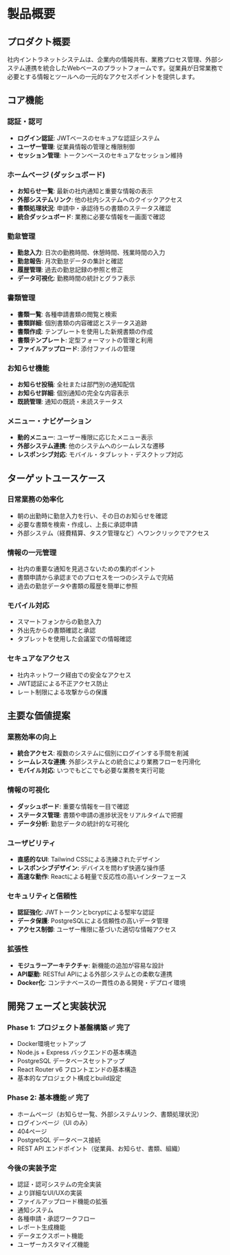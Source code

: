 # 製品概要

## プロダクト概要

社内イントラネットシステムは、企業内の情報共有、業務プロセス管理、外部システム連携を統合したWebベースのプラットフォームです。従業員が日常業務で必要とする情報とツールへの一元的なアクセスポイントを提供します。

## コア機能

### 認証・認可
- **ログイン認証**: JWTベースのセキュアな認証システム
- **ユーザー管理**: 従業員情報の管理と権限制御
- **セッション管理**: トークンベースのセキュアなセッション維持

### ホームページ (ダッシュボード)
- **お知らせ一覧**: 最新の社内通知と重要な情報の表示
- **外部システムリンク**: 他の社内システムへのクイックアクセス
- **書類処理状況**: 申請中・承認待ちの書類のステータス確認
- **統合ダッシュボード**: 業務に必要な情報を一画面で確認

### 勤怠管理
- **勤怠入力**: 日次の勤務時間、休憩時間、残業時間の入力
- **勤怠報告**: 月次勤怠データの集計と確認
- **履歴管理**: 過去の勤怠記録の参照と修正
- **データ可視化**: 勤務時間の統計とグラフ表示

### 書類管理
- **書類一覧**: 各種申請書類の閲覧と検索
- **書類詳細**: 個別書類の内容確認とステータス追跡
- **書類作成**: テンプレートを使用した新規書類の作成
- **書類テンプレート**: 定型フォーマットの管理と利用
- **ファイルアップロード**: 添付ファイルの管理

### お知らせ機能
- **お知らせ投稿**: 全社または部門別の通知配信
- **お知らせ詳細**: 個別通知の完全な内容表示
- **既読管理**: 通知の既読・未読ステータス

### メニュー・ナビゲーション
- **動的メニュー**: ユーザー権限に応じたメニュー表示
- **外部システム連携**: 他のシステムへのシームレスな遷移
- **レスポンシブ対応**: モバイル・タブレット・デスクトップ対応

## ターゲットユースケース

### 日常業務の効率化
- 朝の出勤時に勤怠入力を行い、その日のお知らせを確認
- 必要な書類を検索・作成し、上長に承認申請
- 外部システム（経費精算、タスク管理など）へワンクリックでアクセス

### 情報の一元管理
- 社内の重要な通知を見逃さないための集約ポイント
- 書類申請から承認までのプロセスを一つのシステムで完結
- 過去の勤怠データや書類の履歴を簡単に参照

### モバイル対応
- スマートフォンからの勤怠入力
- 外出先からの書類確認と承認
- タブレットを使用した会議室での情報確認

### セキュアなアクセス
- 社内ネットワーク経由での安全なアクセス
- JWT認証による不正アクセス防止
- レート制限による攻撃からの保護

## 主要な価値提案

### 業務効率の向上
- **統合アクセス**: 複数のシステムに個別にログインする手間を削減
- **シームレスな連携**: 外部システムとの統合により業務フローを円滑化
- **モバイル対応**: いつでもどこでも必要な業務を実行可能

### 情報の可視化
- **ダッシュボード**: 重要な情報を一目で確認
- **ステータス管理**: 書類や申請の進捗状況をリアルタイムで把握
- **データ分析**: 勤怠データの統計的な可視化

### ユーザビリティ
- **直感的なUI**: Tailwind CSSによる洗練されたデザイン
- **レスポンシブデザイン**: デバイスを問わず快適な操作感
- **高速な動作**: Reactによる軽量で反応性の高いインターフェース

### セキュリティと信頼性
- **認証強化**: JWTトークンとbcryptによる堅牢な認証
- **データ保護**: PostgreSQLによる信頼性の高いデータ管理
- **アクセス制御**: ユーザー権限に基づいた適切な情報アクセス

### 拡張性
- **モジュラーアーキテクチャ**: 新機能の追加が容易な設計
- **API駆動**: RESTful APIによる外部システムとの柔軟な連携
- **Docker化**: コンテナベースの一貫性のある開発・デプロイ環境

## 開発フェーズと実装状況

### Phase 1: プロジェクト基盤構築 ✅ 完了
- Docker環境セットアップ
- Node.js + Express バックエンドの基本構造
- PostgreSQL データベースセットアップ
- React Router v6 フロントエンドの基本構造
- 基本的なプロジェクト構成とbuild設定

### Phase 2: 基本機能 ✅ 完了
- ホームページ（お知らせ一覧、外部システムリンク、書類処理状況）
- ログインページ（UI のみ）
- 404ページ
- PostgreSQL データベース接続
- REST API エンドポイント（従業員、お知らせ、書類、組織）

### 今後の実装予定
- 認証・認可システムの完全実装
- より詳細なUI/UXの実装
- ファイルアップロード機能の拡張
- 通知システム
- 各種申請・承認ワークフロー
- レポート生成機能
- データエクスポート機能
- ユーザーカスタマイズ機能

